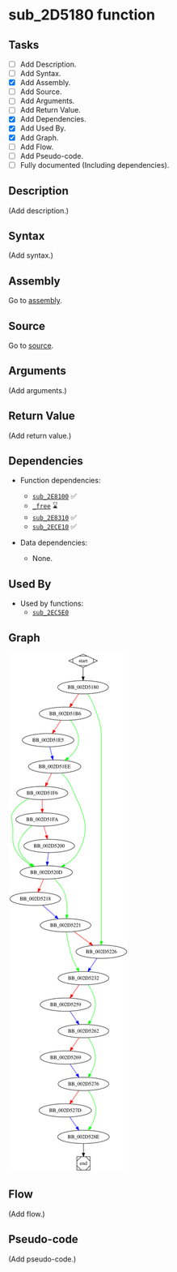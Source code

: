 # sub_2D5180 function

## Tasks

- [ ] Add Description.
- [ ] Add Syntax.
- [X] Add Assembly.
- [ ] Add Source.
- [ ] Add Arguments.
- [ ] Add Return Value.
- [X] Add Dependencies.
- [X] Add Used By.
- [X] Add Graph.
- [ ] Add Flow.
- [ ] Add Pseudo-code.
- [ ] Fully documented (Including dependencies).

## Description

(Add description.)

## Syntax

(Add syntax.)

## Assembly

Go to [assembly](../asm/sub_2D5180.asm).

## Source

Go to [source](../cc/sub_2D5180.cc).

## Arguments

(Add arguments.)

## Return Value

(Add return value.)

## Dependencies

* Function dependencies:
  * [`sub_2E8100`](sub_2E8100.md) ✅
  * [`_free`](_free.md) ⌛
  * [`sub_2E8310`](sub_2E8310.md) ✅
  * [`sub_2ECE10`](sub_2ECE10.md) ✅

* Data dependencies:
  * None.

## Used By

* Used by functions:
  * [`sub_2EC5E0`](sub_2EC5E0.md)

## Graph

![sub_2D5180 Graph](../svg/sub_2D5180.svg "sub_2D5180 Graph")

## Flow

(Add flow.)

## Pseudo-code

(Add pseudo-code.)
